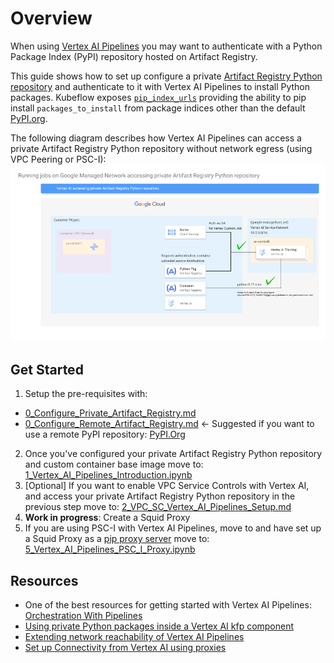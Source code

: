 # Overview

When using [Vertex AI Pipelines](https://cloud.google.com/vertex-ai/docs/pipelines/introduction) you may want to authenticate with a Python Package Index (PyPI) repository hosted on Artifact Registry.

This guide shows how to set up configure a private [Artifact Registry Python repository](https://cloud.google.com/artifact-registry/docs/python/store-python) and authenticate to it with Vertex AI Pipelines to install Python packages. Kubeflow exposes [`pip_index_urls`](https://www.kubeflow.org/docs/components/pipelines/user-guides/components/lightweight-python-components/#pip_index_urls) providing the ability to pip install `packages_to_install` from package indices other than the default [PyPI.org](https://pypi.org/).

The following diagram describes how Vertex AI Pipelines can access a private Artifact Registry Python repository without network egress (using VPC Peering or PSC-I):
![vertex_pipelines_private_pypi](resources/images/vertex_pipelines_private_pypi.png)

## Get Started
1. Setup the pre-requisites with: 
- [0_Configure_Private_Artifact_Registry.md](0_Configure_Private_Artifact_Registry.md)
- [0_Configure_Remote_Artifact_Registry.md](0_Configure_Remote_Artifact_Registry.md) <- Suggested if you want to use a remote PyPI repository: [PyPI.Org](https://pypi.org/)
2. Once you've configured your private Artifact Registry Python repository and custom container base image move to: [1_Vertex_AI_Pipelines_Introduction.ipynb](1_Vertex_AI_Pipelines_Introduction.ipynb)
3. [Optional] If you want to enable VPC Service Controls with Vertex AI, and access your private Artifact Registry Python repository in the previous step move to: [2_VPC_SC_Vertex_AI_Pipelines_Setup.md](2_VPC_SC_Vertex_AI_Pipelines_Setup.md)
4. **Work in progress**: Create a Squid Proxy
5. If you are using PSC-I with Vertex AI Pipelines, move to and have set up a Squid Proxy as a [pip proxy server](https://pip.pypa.io/en/latest/user_guide/#using-a-proxy-server) move to: [5_Vertex_AI_Pipelines_PSC_I_Proxy.ipynb](5_Vertex_AI_Pipelines_PSC_I_Proxy.ipynb)

## Resources
* One of the best resources for getting started with Vertex AI Pipelines: [Orchestration With Pipelines](https://github.com/statmike/vertex-ai-mlops/tree/main/MLOps/Pipelines)
* [Using private Python packages inside a Vertex AI kfp component](https://medium.com/@islam.sadeka/using-private-python-packages-inside-a-vertex-ai-kfp-component-45020f06e44e)
* [Extending network reachability of Vertex AI Pipelines](https://cloud.google.com/blog/products/ai-machine-learning/extending-network-reachability-of-vertex-pipelines)
* [Set up Connectivity from Vertex AI using proxies](https://cloud.google.com/vertex-ai/docs/general/hybrid-connectivity#set_up_connectivity_from_using_proxies)